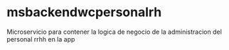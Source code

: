 # msbackendwcpersonalrh
Microservicio para contener la logica de negocio de la administracion del personal rrhh en la app
